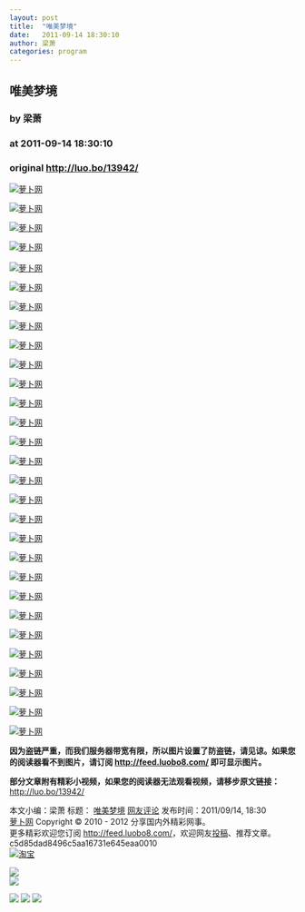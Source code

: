 ```yaml
---
layout: post
title:  "唯美梦境"
date:   2011-09-14 18:30:10
author: 梁萧
categories: program
---
```


## 唯美梦境
### by 梁萧
### at 2011-09-14 18:30:10
### original <http://luo.bo/13942/>

<p><a title="萝卜网" href="http://dulei.si/files/2011/09/13/5c5f856133aefe76c7d7f63242970699.jpg"><img title="萝卜网" src="http://dulei.si/files/2011/09/13/5c5f856133aefe76c7d7f63242970699.jpg" alt="萝卜网" border="0"></a></p><p><a title="萝卜网" href="http://dulei.si/files/2011/09/13/7d046a85b8aeb2b0d9f7be2a62263a00.jpg"><img title="萝卜网" src="http://dulei.si/files/2011/09/13/7d046a85b8aeb2b0d9f7be2a62263a00.jpg" alt="萝卜网" border="0"></a></p><p><a title="萝卜网" href="http://dulei.si/files/2011/09/13/20fa127c18224892cfdfa54c894ca39d.jpg"><img title="萝卜网" src="http://dulei.si/files/2011/09/13/20fa127c18224892cfdfa54c894ca39d.jpg" alt="萝卜网" border="0"></a></p><p><a title="萝卜网" href="http://dulei.si/files/2011/09/13/3370ee8d03237ff42f4122fcfce3cd23.jpg"><img title="萝卜网" src="http://dulei.si/files/2011/09/13/3370ee8d03237ff42f4122fcfce3cd23.jpg" alt="萝卜网" border="0"></a><br> <span></span><br> <a title="萝卜网" href="http://dulei.si/files/2011/09/13/e211028fb2bda1529bb862072c62a6a9.jpg"><img title="萝卜网" src="http://dulei.si/files/2011/09/13/e211028fb2bda1529bb862072c62a6a9.jpg" alt="萝卜网" border="0"></a></p><p><a title="萝卜网" href="http://dulei.si/files/2011/09/13/f815266c5f9e8c9dab8b8194d12fcfec.jpg"><img title="萝卜网" src="http://dulei.si/files/2011/09/13/f815266c5f9e8c9dab8b8194d12fcfec.jpg" alt="萝卜网" border="0"></a></p><p><a title="萝卜网" href="http://dulei.si/files/2011/09/13/b42591da5fe6cea987e007f1824aa173.jpg"><img title="萝卜网" src="http://dulei.si/files/2011/09/13/b42591da5fe6cea987e007f1824aa173.jpg" alt="萝卜网" border="0"></a></p><p><a title="萝卜网" href="http://dulei.si/files/2011/09/13/6b4f56d37c43ea02f86cf1b2582edec5.jpg"><img title="萝卜网" src="http://dulei.si/files/2011/09/13/6b4f56d37c43ea02f86cf1b2582edec5.jpg" alt="萝卜网" border="0"></a></p><p><a title="萝卜网" href="http://dulei.si/files/2011/09/13/46a1e00cb9445114753cee49cacb6a43.jpg"><img title="萝卜网" src="http://dulei.si/files/2011/09/13/46a1e00cb9445114753cee49cacb6a43.jpg" alt="萝卜网" border="0"></a></p><p><a title="萝卜网" href="http://dulei.si/files/2011/09/13/a5285441b677c5fbbff39b43e849a325.jpg"><img title="萝卜网" src="http://dulei.si/files/2011/09/13/a5285441b677c5fbbff39b43e849a325.jpg" alt="萝卜网" border="0"></a></p><p><a title="萝卜网" href="http://dulei.si/files/2011/09/13/657464dddea2c086dfcbd862839139f2.jpg"><img title="萝卜网" src="http://dulei.si/files/2011/09/13/657464dddea2c086dfcbd862839139f2.jpg" alt="萝卜网" border="0"></a></p><p><a title="萝卜网" href="http://dulei.si/files/2011/09/13/39407f6e70c5c03cc85d164822552a85.jpg"><img title="萝卜网" src="http://dulei.si/files/2011/09/13/39407f6e70c5c03cc85d164822552a85.jpg" alt="萝卜网" border="0"></a></p><p><a title="萝卜网" href="http://dulei.si/files/2011/09/13/0b14396e9fb6cfbc9b8edc542a27e7f0.jpg"><img title="萝卜网" src="http://dulei.si/files/2011/09/13/0b14396e9fb6cfbc9b8edc542a27e7f0.jpg" alt="萝卜网" border="0"></a></p><p><a title="萝卜网" href="http://dulei.si/files/2011/09/13/5006fc6e66d6726cfc33db4c44e85ae6.jpg"><img title="萝卜网" src="http://dulei.si/files/2011/09/13/5006fc6e66d6726cfc33db4c44e85ae6.jpg" alt="萝卜网" border="0"></a></p><p><a title="萝卜网" href="http://dulei.si/files/2011/09/13/03aa1bd47868024a8fcf3efd3f007808.jpg"><img title="萝卜网" src="http://dulei.si/files/2011/09/13/03aa1bd47868024a8fcf3efd3f007808.jpg" alt="萝卜网" border="0"></a></p><p><a title="萝卜网" href="http://dulei.si/files/2011/09/13/d93c5433a660320f688b98d15187a68f.jpg"><img title="萝卜网" src="http://dulei.si/files/2011/09/13/d93c5433a660320f688b98d15187a68f.jpg" alt="萝卜网" border="0"></a></p><p><a title="萝卜网" href="http://dulei.si/files/2011/09/13/5840b2237b73ef7815da574509bd8879.jpg"><img title="萝卜网" src="http://dulei.si/files/2011/09/13/5840b2237b73ef7815da574509bd8879.jpg" alt="萝卜网" border="0"></a></p><p><a title="萝卜网" href="http://dulei.si/files/2011/09/13/ca59e69873e4b4173b1b0196a6321c88.jpg"><img title="萝卜网" src="http://dulei.si/files/2011/09/13/ca59e69873e4b4173b1b0196a6321c88.jpg" alt="萝卜网" border="0"></a></p><p><a title="萝卜网" href="http://dulei.si/files/2011/09/13/ddfadb8600088e7d9d4c7db3724cdada.jpg"><img title="萝卜网" src="http://dulei.si/files/2011/09/13/ddfadb8600088e7d9d4c7db3724cdada.jpg" alt="萝卜网" border="0"></a></p><p><a title="萝卜网" href="http://dulei.si/files/2011/09/13/40ee9f0f1e053212a2e6a0fb001401ca.jpg"><img title="萝卜网" src="http://dulei.si/files/2011/09/13/40ee9f0f1e053212a2e6a0fb001401ca.jpg" alt="萝卜网" border="0"></a></p><p><a title="萝卜网" href="http://dulei.si/files/2011/09/13/5a5c263bba85e0157f5dee6e713680b3.jpg"><img title="萝卜网" src="http://dulei.si/files/2011/09/13/5a5c263bba85e0157f5dee6e713680b3.jpg" alt="萝卜网" border="0"></a></p><p><a title="萝卜网" href="http://dulei.si/files/2011/09/13/acf5fbb8a03a2d86ab25d9d6585b4190.jpg"><img title="萝卜网" src="http://dulei.si/files/2011/09/13/acf5fbb8a03a2d86ab25d9d6585b4190.jpg" alt="萝卜网" border="0"></a></p><p><a title="萝卜网" href="http://dulei.si/files/2011/09/13/11f59372a396c15eeeca3c6caacf44fb.jpg"><img title="萝卜网" src="http://dulei.si/files/2011/09/13/11f59372a396c15eeeca3c6caacf44fb.jpg" alt="萝卜网" border="0"></a></p><p><a title="萝卜网" href="http://dulei.si/files/2011/09/13/2f324b9079610e394fdff7d0eeb6a7b2.jpg"><img title="萝卜网" src="http://dulei.si/files/2011/09/13/2f324b9079610e394fdff7d0eeb6a7b2.jpg" alt="萝卜网" border="0"></a></p><p><a title="萝卜网" href="http://dulei.si/files/2011/09/13/35377348b972184cb7032e8c1e43efa5.jpg"><img title="萝卜网" src="http://dulei.si/files/2011/09/13/35377348b972184cb7032e8c1e43efa5.jpg" alt="萝卜网" border="0"></a></p><p><a title="萝卜网" href="http://dulei.si/files/2011/09/13/73cc2fd10dab1dd9c7035fe05da970bb.jpg"><img title="萝卜网" src="http://dulei.si/files/2011/09/13/73cc2fd10dab1dd9c7035fe05da970bb.jpg" alt="萝卜网" border="0"></a></p><p><a title="萝卜网" href="http://dulei.si/files/2011/09/13/d5572ea93bd94e7bbde269cdcdd53c88.jpg"><img title="萝卜网" src="http://dulei.si/files/2011/09/13/d5572ea93bd94e7bbde269cdcdd53c88.jpg" alt="萝卜网" border="0"></a></p><p><a title="萝卜网" href="http://dulei.si/files/2011/09/13/36a767f0e5ceef49cc8460d8134b553c.jpg"><img title="萝卜网" src="http://dulei.si/files/2011/09/13/36a767f0e5ceef49cc8460d8134b553c.jpg" alt="萝卜网" border="0"></a></p><p><a title="萝卜网" href="http://dulei.si/files/2011/09/13/bf3adb425e4ba7a1642dc100e651aa5e.jpg"><img title="萝卜网" src="http://dulei.si/files/2011/09/13/bf3adb425e4ba7a1642dc100e651aa5e.jpg" alt="萝卜网" border="0"></a></p><p><strong>因为盗链严重，而我们服务器带宽有限，所以图片设置了防盗链，请见谅。如果您的阅读器看不到图片，请订阅 <a href="http://feed.luobo8.com/">http://feed.luobo8.com/</a> 即可显示图片。</strong></p><p><strong>部分文章附有精彩小视频，如果您的阅读器无法观看视频，请移步原文链接：</strong> <a href="http://luo.bo/13942/" title="唯美梦境">http://luo.bo/13942/</a></p> 本文小编：梁萧 标题： <a href="http://luo.bo/13942/" title="唯美梦境">唯美梦境</a> <a href="http://luo.bo/13942/#comments" title="to the comments">网友评论</a> 发布时间：2011/09/14, 18:30 <br> <a href="http://luo.bo/" title="萝卜网 - 人人都是艺术家">萝卜网</a> Copyright © 2010 - 2012 分享国内外精彩网事。<br> 更多精彩欢迎您订阅 <a href="http://feed.luobo8.com/">http://feed.luobo8.com/</a>，欢迎网友<a href="http://luo.bo/delivery/">投稿</a>、推荐文章。<br> c5d85dad8496c5aa16731e645eaa0010<br><a href="http://8.nf/1100" title="淘宝"><img src="http://dulei.si/files/2011/08/25/69cb3ea317a32c4e6143e665fdb20b14.300-250.jpg" alt="淘宝" border="0"></a><br>
<p><a href="http://feedads.g.doubleclick.net/~a/9ldbB2BUJYJgSBZKMjoYap5pDEs/0/da"><img src="http://feedads.g.doubleclick.net/~a/9ldbB2BUJYJgSBZKMjoYap5pDEs/0/di" border="0" ismap></a><br>
<a href="http://feedads.g.doubleclick.net/~a/9ldbB2BUJYJgSBZKMjoYap5pDEs/1/da"><img src="http://feedads.g.doubleclick.net/~a/9ldbB2BUJYJgSBZKMjoYap5pDEs/1/di" border="0" ismap></a></p><div>
<a href="http://feeds.feedburner.com/~ff/tamd?a=j-_s5kazO5g:BZyDiDPw5yU:yIl2AUoC8zA"><img src="http://feeds.feedburner.com/~ff/tamd?d=yIl2AUoC8zA" border="0"></a> <a href="http://feeds.feedburner.com/~ff/tamd?a=j-_s5kazO5g:BZyDiDPw5yU:qj6IDK7rITs"><img src="http://feeds.feedburner.com/~ff/tamd?d=qj6IDK7rITs" border="0"></a> <a href="http://feeds.feedburner.com/~ff/tamd?a=j-_s5kazO5g:BZyDiDPw5yU:-BTjWOF_DHI"><img src="http://feeds.feedburner.com/~ff/tamd?i=j-_s5kazO5g:BZyDiDPw5yU:-BTjWOF_DHI" border="0"></a>
</div>